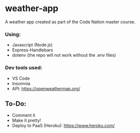 ﻿# weather-app
A weather app created as part of the Code Nation master course.
### Using: 
- Javascript (Node.js)
- Express-Handlebars
- dotenv (the repo will not work without the .env files)

### Dev tools used: 
- VS Code 
- Insomnia
- API: https://openweathermap.org/

## To-Do:
- Comment it
- Make it pretty!
- Deploy to PaaS (Heroku): https://www.heroku.com/
